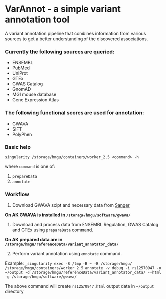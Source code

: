 # VarAnnot - a simple variant annotation tool

A variant annotation pipeline that combines information from various sources to get a better understanding of the discovered associations.


### Currently the following sources are queried:

* ENSEMBL
* PubMed
* UniProt
* GTEx
* GWAS Catalog
* GnomAD
* MGI mouse database
* Gene Expression Atlas

### The following functional scores are used for annotation:

* GWAVA
* SIFT
* PolyPhen

### Basic help

```
singularity /storage/hmgu/containers/worker_2.5 <command> -h
```

where ```command``` is one of:
1. ```prepareData```
2. ```annotate```

### Workflow

1. Download GWAVA scipt and necessary data from [Sanger](https://www.sanger.ac.uk/sanger/StatGen_Gwava)

**On AK GWAVA is installed in ```/storage/hmgu/software/gwava/```**

1. Download and process data from ENSEMBL Regulation, GWAS Catalog and GTEx using ```prepareData``` command. 

**On AK prepared data are in ```/storage/hmgu/referenceData/variant_annotator_data/```**

2. Perform variant annotation using ```annotate``` command.

Example: 
```_singularity exec -B /tmp -B ~ -B /storage/hmgu/ /storage/hmgu/containers/worker_2.5 annotate -v debug -i rs12570947 -o ~/output -d /storage/hmgu/referenceData/variant_annotator_data/ --html -g /storage/hmgu/software/gwava/```

The above command will create ```rs12570947.html``` output data in ```~/output``` directory
